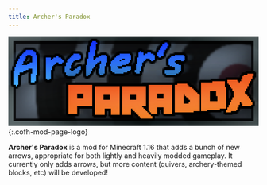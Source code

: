 ```yaml
---
title: Archer's Paradox
---
```


![Archer's Paradox Logo](/assets/images/modlogos/archers-paradox.png){:.cofh-mod-page-logo}

**Archer's Paradox** is a mod for Minecraft 1.16 that adds a bunch of new arrows, appropriate for both lightly and heavily modded gameplay. It currently only adds arrows, but more content (quivers, archery-themed blocks, etc) will be developed!

